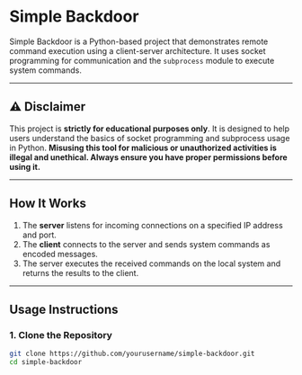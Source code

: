 # Simple Backdoor

Simple Backdoor is a Python-based project that demonstrates remote command execution using a client-server architecture. It uses socket programming for communication and the `subprocess` module to execute system commands. 

---

## ⚠️ Disclaimer
This project is **strictly for educational purposes only**. It is designed to help users understand the basics of socket programming and subprocess usage in Python. **Misusing this tool for malicious or unauthorized activities is illegal and unethical. Always ensure you have proper permissions before using it.**

---

## How It Works
1. The **server** listens for incoming connections on a specified IP address and port.
2. The **client** connects to the server and sends system commands as encoded messages.
3. The server executes the received commands on the local system and returns the results to the client.

---

## Usage Instructions
### 1. Clone the Repository
```bash
git clone https://github.com/yourusername/simple-backdoor.git
cd simple-backdoor
